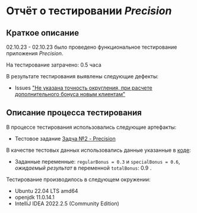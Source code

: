 # Отчёт о тестировании _Precision_

## Краткое описание

02.10.23 - 02.10.23 было проведено функциональное тестирование приложения _Precision_.

На тестирование затрачено: 0.5 часа

В результате тестирования выявлены следующие дефекты:
* Issues ["Не указана точность округления, при расчете дополнительного бонуса новым клиентам"](https://github.com/Tamara756/precision/issues/1)

## Описание процесса тестирования

В процессе тестирования использовались следующие артефакты:
* Тестовое задание [Задча №2 - Precision](https://github.com/netology-code/javaqa-homeworks/tree/master/programming#%D0%B7%D0%B0%D0%B4%D0%B0%D1%87%D0%B0-2---precision)

В качестве тестовых данных использовались данные указанные в [коде](https://github.com/netology-code/javaqa-homeworks/tree/master/programming#%D0%B7%D0%B0%D0%B4%D0%B0%D1%87%D0%B0-2---precision):
* Заданные переменные: `regularBonus = 0.3` и `specialBonus = 0.6`, *ожидаемый результат* в переменной `totalBonus`: 0.9 . 

Тестирование производилось в следующем окружении:
* Ubuntu 22.04 LTS amd64
* openjdk 11.0.14.1
* IntelliJ IDEA 2022.2.5 (Community Edition)